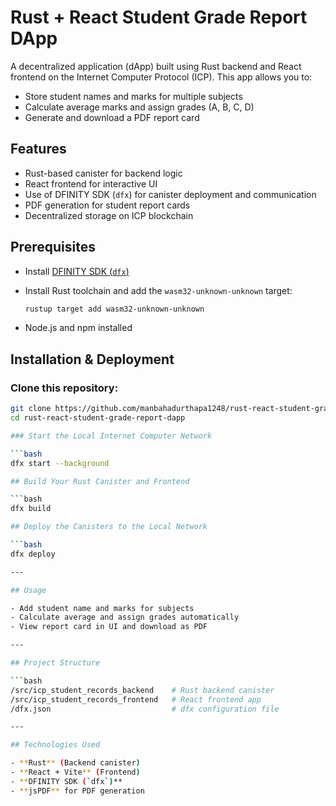 # Rust + React Student Grade Report DApp

A decentralized application (dApp) built using Rust backend and React frontend on the Internet Computer Protocol (ICP). This app allows you to:

- Store student names and marks for multiple subjects
- Calculate average marks and assign grades (A, B, C, D)
- Generate and download a PDF report card

## Features

- Rust-based canister for backend logic
- React frontend for interactive UI
- Use of DFINITY SDK (`dfx`) for canister deployment and communication
- PDF generation for student report cards
- Decentralized storage on ICP blockchain

## Prerequisites

- Install [DFINITY SDK (`dfx`)](https://internetcomputer.org/docs/current/developer-docs/setup/install/)
- Install Rust toolchain and add the `wasm32-unknown-unknown` target:
  
  ```bash
  rustup target add wasm32-unknown-unknown
- Node.js and npm installed

## Installation & Deployment

### Clone this repository:

  ```bash
  git clone https://github.com/manbahadurthapa1248/rust-react-student-grade-report-dapp.git
  cd rust-react-student-grade-report-dapp

### Start the Local Internet Computer Network

  ```bash
  dfx start --background

## Build Your Rust Canister and Frontend

  ```bash
  dfx build

## Deploy the Canisters to the Local Network

  ```bash
  dfx deploy

---

## Usage

- Add student name and marks for subjects  
- Calculate average and assign grades automatically  
- View report card in UI and download as PDF  

---

## Project Structure

  ```bash
  /src/icp_student_records_backend    # Rust backend canister  
  /src/icp_student_records_frontend   # React frontend app  
  /dfx.json                           # dfx configuration file

---

## Technologies Used

- **Rust** (Backend canister)
- **React + Vite** (Frontend)
- **DFINITY SDK (`dfx`)**
- **jsPDF** for PDF generation
